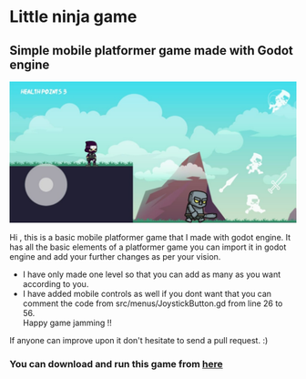 # Little ninja game
## Simple mobile platformer game made with Godot engine

![Screenshot from the game](Screenshot_game.jpeg)

Hi , this is a basic mobile platformer game that I made with godot engine.
It has all the basic elements of a platformer game you can import it in godot engine and add your further changes as per your vision.

* I have only made one level so that you can add as many as you want according to you.
* I have added mobile controls as well if you dont want that you can comment the code from src/menus/JoystickButton.gd from line 26 to 56.  <br />
Happy game jamming !!

If anyone can improve upon it don't hesitate to send a pull request. :) <br />

### You can download and run this game from [here](https://drive.google.com/file/d/1SRJVpihFzcpVxHWa2g5q29RtdsknBwx8/view?usp=sharing)
